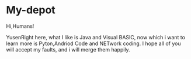 # My-depot

  Hi,Humans!
  
  YusenRight here, what I like is Java and Visual BASIC, now which i want to learn more is Pyton,Andriod Code and NETwork coding.
  I hope all of you will accept my faults, and i will merge them happily.
